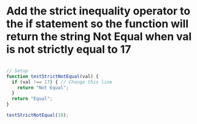 # Add the strict inequality operator to the if statement so the function will return the string Not Equal when val is not strictly equal to 17

```Javascript

// Setup
function testStrictNotEqual(val) {
  if (val !== 17) { // Change this line
    return "Not Equal";
  }
  return "Equal";
}

testStrictNotEqual(10);
```
